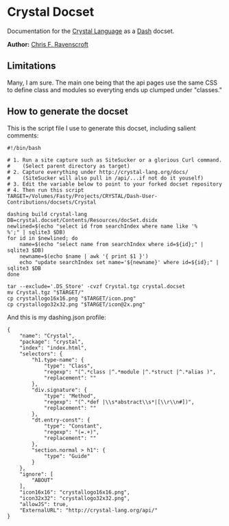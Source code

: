 # Crystal Docset

Documentation for the [Crystal Language](http://crystal-lang.org/) as a [Dash](http://kapeli.com/dash) docset.

**Author:** [Chris F. Ravenscroft](https://github.com/fusion)

## Limitations

Many, I am sure. The main one being that the api pages use the same CSS to define 
class and modules so everyting ends up clumped under "classes."

## How to generate the docset

This is the script file I use to generate this docset, including salient comments:

    #!/bin/bash
    
    # 1. Run a site capture such as SiteSucker or a glorious Curl command.
    #    (Select parent directory as target)
    # 2. Capture everything under http://crystal-lang.org/docs/
    #    (SiteSucker will also pull in /api/...if not do it youself)
    # 3. Edit the variable below to point to your forked docset repository
    # 4. Then run this script
    TARGET=/Volumes/Fasty/Projects/CRYSTAL/Dash-User-Contributions/docsets/Crystal
    
    dashing build crystal-lang
    DB=crystal.docset/Contents/Resources/docSet.dsidx
    newlined=$(echo "select id from searchIndex where name like '%
    %';" | sqlite3 $DB)
    for id in $newlined; do
        name=$(echo "select name from searchIndex where id=${id};" | sqlite3 $DB)
        newname=$(echo $name | awk '{ print $1 }')
        echo "update searchIndex set name='${newname}' where id=${id};" | sqlite3 $DB
    done
    
    tar --exclude='.DS_Store' -cvzf Crystal.tgz crystal.docset
    mv Crystal.tgz "$TARGET/"
    cp crystallogo16x16.png "$TARGET/icon.png"
    cp crystallogo32x32.png "$TARGET/icon@2x.png"

And this is my dashing.json profile:

    {
        "name": "Crystal",
        "package": "crystal",
        "index": "index.html",
        "selectors": {
            "h1.type-name": { 
                "type": "Class",
                "regexp": "(^.*class |^.*module |^.*struct |^.*alias )",
                "replacement": ""
            },
            "div.signature": { 
                "type": "Method",
                "regexp": "(^.*def |\\s*abstract\\s*|[\\r\\n#])",
                "replacement": ""
            },
            "dt.entry-const": { 
                "type": "Constant",
                "regexp": "(=.+)",
                "replacement": ""
            },
            "section.normal > h1": { 
                "type": "Guide"
            }
        },
        "ignore": [
            "ABOUT"
        ],
        "icon16x16": "crystallogo16x16.png",
        "icon32x32": "crystallogo32x32.png",
        "allowJS": true,
        "ExternalURL": "http://crystal-lang.org/api/"
    }
